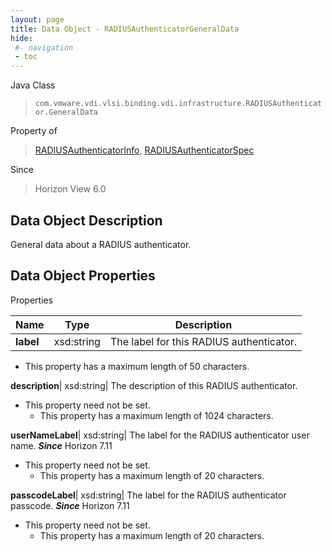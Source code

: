 ```yaml
---
layout: page
title: Data Object - RADIUSAuthenticatorGeneralData
hide:
 #- navigation
 - toc
---
```






Java Class  
> `com.vmware.vdi.vlsi.binding.vdi.infrastructure.RADIUSAuthenticator.GeneralData`

Property of  
> [RADIUSAuthenticatorInfo](vdi.infrastructure.RADIUSAuthenticator.RADIUSAuthenticatorInfo.md#field_detail), [RADIUSAuthenticatorSpec](vdi.infrastructure.RADIUSAuthenticator.RADIUSAuthenticatorSpec.md#field_detail)

Since  
> Horizon View 6.0


## Data Object Description 

General data about a RADIUS authenticator. 

## Data Object Properties

Properties

Name |  Type |  Description   
---|---|---  
**label**|  xsd:string|  The label for this RADIUS authenticator.   


  * This property has a maximum length of 50 characters. 

  
**description**|  xsd:string|  The description of this RADIUS authenticator.   


* This property need not be set.
  * This property has a maximum length of 1024 characters. 

  
**userNameLabel**|  xsd:string|  The label for the RADIUS authenticator user name.  **_Since_** Horizon 7.11  


* This property need not be set.
  * This property has a maximum length of 20 characters. 

  
**passcodeLabel**|  xsd:string|  The label for the RADIUS authenticator passcode.  **_Since_** Horizon 7.11  


* This property need not be set.
  * This property has a maximum length of 20 characters. 

  
  
  

  
  
